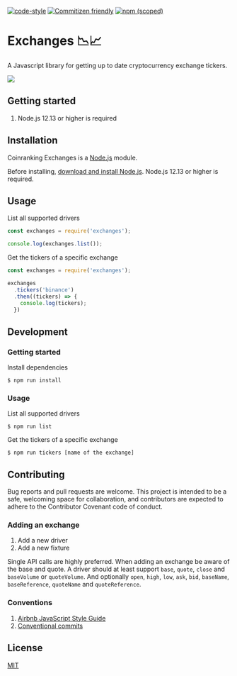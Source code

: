 [![code-style](https://img.shields.io/badge/code%20style-airbnb-brightgreen.svg?style=shield)](https://github.com/airbnb/javascript)
[![Commitizen friendly](https://img.shields.io/badge/commitizen-friendly-brightgreen.svg?style=shield)](http://commitizen.github.io/cz-cli/)
[![npm (scoped)](https://img.shields.io/npm/v/@coinranking/exchanges)](https://www.npmjs.com/package/@coinranking/exchanges)

# Exchanges 📉📈

A Javascript library for getting up to date cryptocurrency exchange tickers.

![](exchange.webp)

## Getting started

1. Node.js 12.13 or higher is required

## Installation

Coinranking Exchanges is a [Node.js](https://nodejs.org/) module.

Before installing, [download and install Node.js](https://nodejs.org/en/download/).
Node.js 12.13 or higher is required.

## Usage

List all supported drivers

```Javascript
const exchanges = require('exchanges');

console.log(exchanges.list());
```

Get the tickers of a specific exchange

```Javascript
const exchanges = require('exchanges');

exchanges
  .tickers('binance')
  .then((tickers) => {
    console.log(tickers);
  })
```

## Development

### Getting started

Install dependencies

    $ npm run install

### Usage

List all supported drivers

    $ npm run list

Get the tickers of a specific exchange

    $ npm run tickers [name of the exchange]

## Contributing

Bug reports and pull requests are welcome. This project is intended to be a safe, welcoming space for collaboration, and contributors are expected to adhere to the Contributor Covenant code of conduct.

### Adding an exchange

1. Add a new driver
2. Add a new fixture

Single API calls are highly preferred.
When adding an exchange be aware of the base and quote.
A driver should at least support `base`, `quote`, `close` and `baseVolume` or `quoteVolume`. And optionally `open`, `high`, `low`, `ask`, `bid`, `baseName`, `baseReference`, `quoteName` and `quoteReference`.

### Conventions

1. [Airbnb JavaScript Style Guide](https://github.com/airbnb/javascript)
2. [Conventional commits](https://www.conventionalcommits.org/en/v1.0.0-beta.4/)

## License

[MIT](LICENSE)
